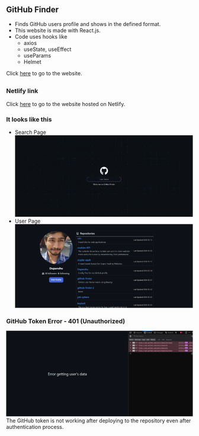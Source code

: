 ## GitHub Finder  
- Finds GitHub users profile and shows in the defined format.
- This website is made with React.js.
- Code uses hooks like 
  - axios
  - useState, useEffect
  - useParams
  - Helmet

Click [here](https://dupanshu.github.io/github-finder-2/) to go to the website.
##
### Netlify link
Click [here](https://github-finder-2-dupanshu.netlify.app/) to go to the 
website hosted on Netlify.
### It looks like this
- Search Page
![Search Page](./media-readme/Screenshot%202024-05-22%20020144.png)
- User Page
![User Page](./media-readme/Screenshot%202024-05-22%20020106.png)
### GitHub Token Error - 401 (Unauthorized)
![Error](./media-readme/Screenshot%202024-05-22%20020049.png)
The GitHub token is not working after deploying to the repository even after
authentication process.
